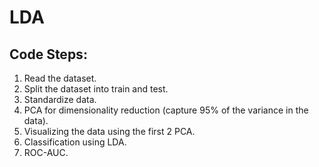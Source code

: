 # LDA
## Code Steps:
1. Read the dataset.
2. Split the dataset into train and test.
3. Standardize data.
4. PCA for dimensionality reduction (capture 95% of the variance in the data).
5. Visualizing the data using the first 2 PCA.
6. Classification using LDA.
7. ROC-AUC.
